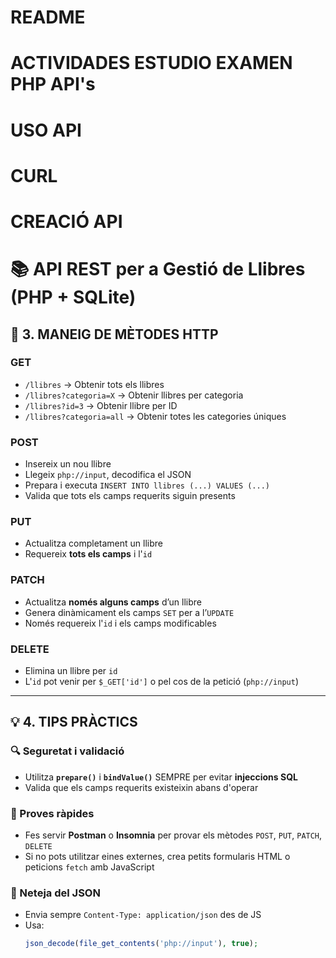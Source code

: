 # README
# ACTIVIDADES ESTUDIO EXAMEN PHP API's

# USO API

# CURL

# CREACIÓ API

# 📚 API REST per a Gestió de Llibres (PHP + SQLite)

## 🚦 3. MANEIG DE MÈTODES HTTP

### GET
- `/llibres` → Obtenir tots els llibres
- `/llibres?categoria=X` → Obtenir llibres per categoria
- `/llibres?id=3` → Obtenir llibre per ID
- `/llibres?categoria=all` → Obtenir totes les categories úniques

### POST
- Insereix un nou llibre
- Llegeix `php://input`, decodifica el JSON
- Prepara i executa `INSERT INTO llibres (...) VALUES (...)`
- Valida que tots els camps requerits siguin presents

### PUT
- Actualitza completament un llibre
- Requereix **tots els camps** i l'`id`

### PATCH
- Actualitza **només alguns camps** d’un llibre
- Genera dinàmicament els camps `SET` per a l’`UPDATE`
- Només requereix l'`id` i els camps modificables

### DELETE
- Elimina un llibre per `id`
- L'`id` pot venir per `$_GET['id']` o pel cos de la petició (`php://input`)

---

## 💡 4. TIPS PRÀCTICS

### 🔍 Seguretat i validació
- Utilitza **`prepare()`** i **`bindValue()`** SEMPRE per evitar **injeccions SQL**
- Valida que els camps requerits existeixin abans d'operar

### 🧪 Proves ràpides
- Fes servir **Postman** o **Insomnia** per provar els mètodes `POST`, `PUT`, `PATCH`, `DELETE`
- Si no pots utilitzar eines externes, crea petits formularis HTML o peticions `fetch` amb JavaScript

### 🧹 Neteja del JSON
- Envia sempre `Content-Type: application/json` des de JS
- Usa:  
  ```php
  json_decode(file_get_contents('php://input'), true);
